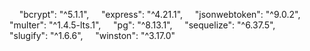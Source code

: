     "bcrypt": "^5.1.1",
    "express": "^4.21.1",
    "jsonwebtoken": "^9.0.2",
    "multer": "^1.4.5-lts.1",
    "pg": "^8.13.1",
    "sequelize": "^6.37.5",
    "slugify": "^1.6.6",
    "winston": "^3.17.0"
